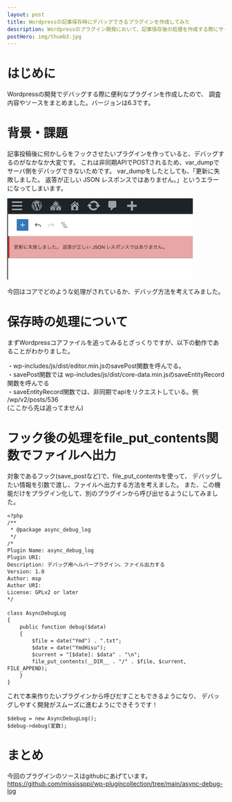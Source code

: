 ```yaml
---
layout: post
title: Wordpressの記事保存時にデバッグできるプラグインを作成してみた
description: Wordpressのプラグイン開発において、記事保存後の処理を作成する際にサーバ側でvar_dumpをしても上手くデバッグできないので、便利なデバッグ情報を提供します。
postHero: img/thumb3.jpg
---
```


# はじめに

Wordpressの開発でデバッグする際に便利なプラグインを作成したので、
調査内容やソースをまとめました。バージョンは6.3です。

# 背景・課題

記事投稿後に何かしらをフックさせたいプラグインを作っていると、デバッグするのがなかなか大変です。
これは非同期APIでPOSTされるため、var_dumpでサーバ側をデバッグできないためです。
var_dumpをしたとしても、「更新に失敗しました。 返答が正しい JSON レスポンスではありません。」というエラーになってしまいます。  

<img src="post_img/1.png">  

今回はコアでどのような処理がされているか、デバッグ方法を考えてみました。

# 保存時の処理について

まずWordpressコアファイルを追ってみるとざっくりですが、以下の動作であることがわかりました。

 ・wp-includes/js/dist/editor.min.jsのsavePost関数を呼んでる。  
 ・savePost関数では wp-includes/js/dist/core-data.min.jsのsaveEntityRecord関数を呼んでる  
 ・saveEntityRecord関数では、非同期でapiをリクエストしている。例 /wp/v2/posts/536  
(ここから先は追ってません)

# フック後の処理をfile_put_contents関数でファイルへ出力

対象であるフック(save_postなど)で、file_put_contentsを使って、
デバッグしたい情報を引数で渡し、ファイルへ出力する方法を考えました。
また、この機能だけをプラグイン化して、別のプラグインから呼び出せるようにしてみました。

```
<?php
/**
 * @package async_debug_log
 */
/*
Plugin Name: async_debug_log
Plugin URI: 
Description: デバッグ用ヘルパープラグイン。ファイル出力する
Version: 1.0
Author: msp
Author URI: 
License: GPLv2 or later
*/

class AsyncDebugLog
{
    public function debug($data)
    {
        $file = date("Ymd") . ".txt";
        $date = date("YmdHisu");
        $current = "[$date]: $data" . "\n";
        file_put_contents(__DIR__ . "/" . $file, $current, FILE_APPEND);
    }
}
```
これで本来作りたいプラグインから呼びだすこともできるようになり、
デバッグしやすく開発がスムーズに進むようにできそうです！

```
$debug = new AsyncDebugLog();
$debug->debug(変数);
```

# まとめ


今回のプラグインのソースはgithubにあげています。  
https://github.com/mississppi/wp-plugincollection/tree/main/async-debug-log